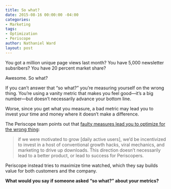 ```yaml
---
title: So what?
date: 2015-08-16 00:00:00 -04:00
categories:
- Marketing
tags:
- Optimization
- Periscope
author: Nathaniel Ward
layout: post
---
```


You got a million unique page views last month? You have 5,000 newsletter subsribers? You have 20 percent market share?

Awesome. So what?

If you can’t answer that “so what?” you’re measuring yourself on the wrong thing. You’re using a vanity metric that makes you feel good—it’s a big number—but doesn’t necessarily advance your bottom line.

Worse, since you get what you measure, a bad metric may lead you to invest your time and money where it doesn’t make a difference.

The Periscope team points out that [faulty measures lead you to optimize for the wrong thing][1]:

> if we were motivated to grow [daily active users], we’d be incentivized to invest in a host of conventional growth hacks, viral mechanics, and marketing to drive up downloads. This direction doesn’t necessarily lead to a better product, or lead to success for Periscopers.

Periscope instead tries to maximize time watched, which they say builds value for both customers and the company.

**What would you say if someone asked “so what?” about your metrics?**

 [1]: https://medium.com/@periscope/periscope-by-the-numbers-6b23dc6a1704